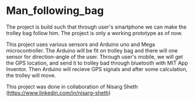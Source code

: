 # Man_following_bag
The project is build such that through user's smartphone we can make the trolley bag follow him. The project is only a working prototype as of now.

This project uses various sensors and Arduino uno and Mega microcontroller. The Arduino will be fit on trolley bag and there will one sensor for direction-angle of the user. Through user's mobile, we will get the GPS location, and send it to trolley bad through bluetooth with MIT App Inventor. Then Arduino will recieve GPS signals and after some calculation, the trolley will move.

This project was done in collaboration of Nisarg Sheth (https://www.linkedin.com/in/nisarg-sheth)
